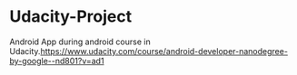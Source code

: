 # Udacity-Project
Android App during android course in Udacity.https://www.udacity.com/course/android-developer-nanodegree-by-google--nd801?v=ad1
